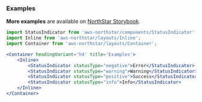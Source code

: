 ### Examples

**More examples** are available on <a href="https://storybook.northstar.aws-prototyping.cloud/?path=/story/statusindicator" target="_blank">NorthStar Storybook</a>.

``` jsx
import StatusIndicator from 'aws-northstar/components/StatusIndicator';
import Inline from 'aws-northstar/layouts/Inline';
import Container from 'aws-northstar/layouts/Container';

<Container headingVariant='h4' title='Examples'>
    <Inline>
        <StatusIndicator statusType="negative">Error</StatusIndicator>
        <StatusIndicator statusType="warning">Warning</StatusIndicator>
        <StatusIndicator statusType="positive">Success</StatusIndicator>
        <StatusIndicator statusType="info">Info</StatusIndicator>
    </Inline>
</Container>
```